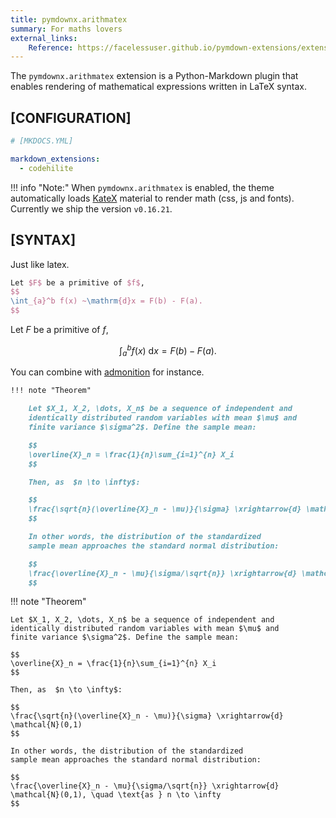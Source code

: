 ```yaml
---
title: pymdownx.arithmatex
summary: For maths lovers
external_links:
    Reference: https://facelessuser.github.io/pymdown-extensions/extensions/arithmatex/
---
```


The `pymdownx.arithmatex` extension is a Python-Markdown plugin that enables rendering of mathematical expressions written in LaTeX syntax. 

## [CONFIGURATION]

```yaml
# [MKDOCS.YML]

markdown_extensions:
  - codehilite
```

!!! info "Note:"
    When `pymdownx.arithmatex` is enabled, the theme automatically 
    loads [KateX](https://katex.org/) material to render math (css, js and fonts). 
    Currently we ship the version `v0.16.21`.


## [SYNTAX]

Just like latex.

```tex
Let $F$ be a primitive of $f$,
$$
\int_{a}^b f(x) ~\mathrm{d}x = F(b) - F(a).
$$
```

Let $F$ be a primitive of $f$,

$$
\int_{a}^b f(x) ~ \mathrm{d} x = F(b) - F(a).
$$

You can combine with [admonition](admonition.md) for instance.

```md
!!! note "Theorem"

    Let $X_1, X_2, \dots, X_n$ be a sequence of independent and 
    identically distributed random variables with mean $\mu$ and 
    finite variance $\sigma^2$. Define the sample mean:

    $$
    \overline{X}_n = \frac{1}{n}\sum_{i=1}^{n} X_i
    $$

    Then, as  $n \to \infty$:

    $$
    \frac{\sqrt{n}(\overline{X}_n - \mu)}{\sigma} \xrightarrow{d} \mathcal{N}(0,1)
    $$

    In other words, the distribution of the standardized 
    sample mean approaches the standard normal distribution:

    $$
    \frac{\overline{X}_n - \mu}{\sigma/\sqrt{n}} \xrightarrow{d} \mathcal{N}(0,1), \quad \text{as } n \to \infty
    $$
```

!!! note "Theorem"

    Let $X_1, X_2, \dots, X_n$ be a sequence of independent and 
    identically distributed random variables with mean $\mu$ and 
    finite variance $\sigma^2$. Define the sample mean:

    $$
    \overline{X}_n = \frac{1}{n}\sum_{i=1}^{n} X_i
    $$

    Then, as  $n \to \infty$:

    $$
    \frac{\sqrt{n}(\overline{X}_n - \mu)}{\sigma} \xrightarrow{d} \mathcal{N}(0,1)
    $$

    In other words, the distribution of the standardized 
    sample mean approaches the standard normal distribution:

    $$
    \frac{\overline{X}_n - \mu}{\sigma/\sqrt{n}} \xrightarrow{d} \mathcal{N}(0,1), \quad \text{as } n \to \infty
    $$

